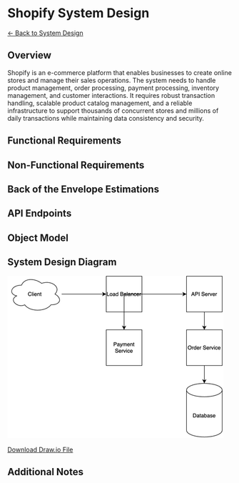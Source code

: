 # Shopify System Design

[← Back to System Design](../system-design.md)

## Overview

Shopify is an e-commerce platform that enables businesses to create online stores and manage their sales operations. The system needs to handle product management, order processing, payment processing, inventory management, and customer interactions. It requires robust transaction handling, scalable product catalog management, and a reliable infrastructure to support thousands of concurrent stores and millions of daily transactions while maintaining data consistency and security.

## Functional Requirements

## Non-Functional Requirements

## Back of the Envelope Estimations

## API Endpoints

## Object Model

## System Design Diagram

![Shopify System Design](shopify.png)

[Download Draw.io File](shopify.drawio)

## Additional Notes

